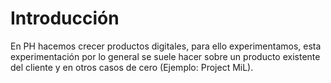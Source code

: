 # Introducción

En PH hacemos crecer productos digitales, para ello experimentamos, esta experimentación por lo general se suele hacer sobre un producto existente del cliente y en otros casos de cero (Ejemplo: Project MiL).&#x20;

